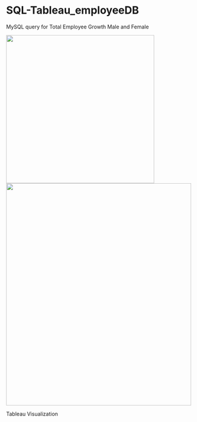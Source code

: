 # SQL-Tableau_employeeDB

MySQL query for Total Employee Growth Male and Female 

<img src="https://user-images.githubusercontent.com/86543368/207209763-b5c2a4f3-7796-4e6b-a135-d26280f9bb00.png" width="400" length="200"> <img src="https://user-images.githubusercontent.com/86543368/207209959-a19309ae-45d0-4a65-b309-1da4420574a9.png" width="500" height="600">

Tableau Visualization 



